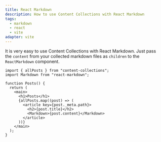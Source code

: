 ```yaml
---
title: React Markdown
description: How to use Content Collections with React Markdown
tags:
  - markdown
  - react
  - vite
adapter: vite
---
```


It is very easy to use Content Collections with React Markdown.
Just pass the `content` from your collected markdown files as `children` to the `ReactMarkdown` component.

```tsx
import { allPosts } from "content-collections";
import Markdown from "react-markdown";

function Posts() {
  return (
    <main>
      <h1>Posts</h1>
      {allPosts.map((post) => (
        <article key={post._meta.path}>
          <h2>{post.title}</h2>
          <Markdown>{post.content}</Markdown>
        </article>
      ))}
    </main>
  );
}
```
